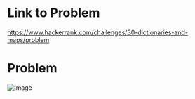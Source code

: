 # Link to Problem
https://www.hackerrank.com/challenges/30-dictionaries-and-maps/problem

# Problem
![image](https://user-images.githubusercontent.com/70489971/236800190-831e8815-84ac-4b2f-bb33-1952be23bc89.png)
